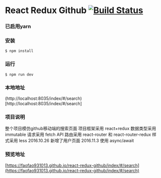 # React Redux Github [![Build Status](https://travis-ci.org/FAOfao931013/react-redux-github.svg?branch=master)](https://travis-ci.org/FAOfao931013/react-redux-github)

### 已启用yarn

### 安装
```
$ npm install
```

### 运行
```
$ npm run dev
```

### 本地地址
(http://localhost:8035/index/#/search)[http://localhost:8035/index/#/search]

### 项目说明
整个项目模仿github移动端的搜索页面
项目框架采用 react+redux
数据类型采用 immutable
请求采用 fetch API
路由采用 react-router 和 react-router-redux
样式采用 less
2016.10.26 新增了用户页面
2016.11.3 使用 async/await

### 预览地址
[https://faofao931013.github.io/react-redux-github/index/#/search](https://faofao931013.github.io/react-redux-github/index/#/search)
